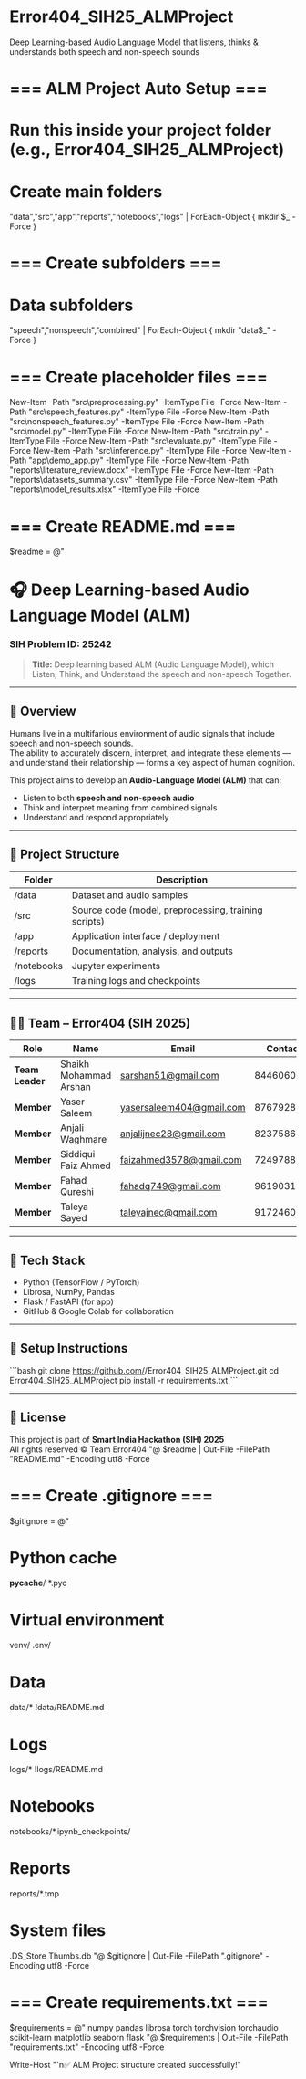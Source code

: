 # Error404_SIH25_ALMProject
Deep Learning-based Audio Language Model that listens, thinks &amp; understands both speech and non-speech sounds

# === ALM Project Auto Setup ===
# Run this inside your project folder (e.g., Error404_SIH25_ALMProject)

# Create main folders
"data","src","app","reports","notebooks","logs" | ForEach-Object { mkdir $_ -Force }

# === Create subfolders ===
# Data subfolders
"speech","nonspeech","combined" | ForEach-Object { mkdir "data\$_" -Force }

# === Create placeholder files ===
New-Item -Path "src\preprocessing.py" -ItemType File -Force
New-Item -Path "src\speech_features.py" -ItemType File -Force
New-Item -Path "src\nonspeech_features.py" -ItemType File -Force
New-Item -Path "src\model.py" -ItemType File -Force
New-Item -Path "src\train.py" -ItemType File -Force
New-Item -Path "src\evaluate.py" -ItemType File -Force
New-Item -Path "src\inference.py" -ItemType File -Force
New-Item -Path "app\demo_app.py" -ItemType File -Force
New-Item -Path "reports\literature_review.docx" -ItemType File -Force
New-Item -Path "reports\datasets_summary.csv" -ItemType File -Force
New-Item -Path "reports\model_results.xlsx" -ItemType File -Force

# === Create README.md ===
$readme = @"
# 🎧 Deep Learning-based Audio Language Model (ALM)
### SIH Problem ID: 25242  
> **Title:** Deep learning based ALM (Audio Language Model), which Listen, Think, and Understand the speech and non-speech Together.

---

## 🧠 Overview
Humans live in a multifarious environment of audio signals that include speech and non-speech sounds.  
The ability to accurately discern, interpret, and integrate these elements — and understand their relationship — forms a key aspect of human cognition.

This project aims to develop an **Audio-Language Model (ALM)** that can:
- Listen to both **speech and non-speech audio**
- Think and interpret meaning from combined signals
- Understand and respond appropriately

---

## 📂 Project Structure
| Folder | Description |
|--------|--------------|
| /data | Dataset and audio samples |
| /src | Source code (model, preprocessing, training scripts) |
| /app | Application interface / deployment |
| /reports | Documentation, analysis, and outputs |
| /notebooks | Jupyter experiments |
| /logs | Training logs and checkpoints |

---

## 👨‍💻 Team – Error404 (SIH 2025)
| Role | Name | Email | Contact | Gender |
|------|------|--------|----------|--------|
| **Team Leader** | Shaikh Mohammad Arshan | [sarshan51@gmail.com](mailto:sarshan51@gmail.com) | 8446060277 | Male |
| **Member** | Yaser Saleem | [yasersaleem404@gmail.com](mailto:yasersaleem404@gmail.com) | 8767928989 | Male |
| **Member** | Anjali Waghmare | [anjalijnec28@gmail.com](mailto:anjalijnec28@gmail.com) | 8237586328 | Female |
| **Member** | Siddiqui Faiz Ahmed | [faizahmed3578@gmail.com](mailto:faizahmed3578@gmail.com) | 7249788564 | Male |
| **Member** | Fahad Qureshi | [fahadq749@gmail.com](mailto:fahadq749@gmail.com) | 9619031788 | Male |
| **Member** | Taleya Sayed | [taleyajnec@gmail.com](mailto:taleyajnec@gmail.com) | 9172460928 | Female |

---

## 🧩 Tech Stack
- Python (TensorFlow / PyTorch)
- Librosa, NumPy, Pandas
- Flask / FastAPI (for app)
- GitHub & Google Colab for collaboration

---

## 🚀 Setup Instructions
\`\`\`bash
git clone https://github.com/<your-username>/Error404_SIH25_ALMProject.git
cd Error404_SIH25_ALMProject
pip install -r requirements.txt
\`\`\`

---

## 📜 License
This project is part of **Smart India Hackathon (SIH) 2025**  
All rights reserved © Team Error404
"@
$readme | Out-File -FilePath "README.md" -Encoding utf8 -Force

# === Create .gitignore ===
$gitignore = @"
# Python cache
__pycache__/
*.pyc

# Virtual environment
venv/
.env/

# Data
data/*
!data/README.md

# Logs
logs/*
!logs/README.md

# Notebooks
notebooks/*.ipynb_checkpoints/

# Reports
reports/*.tmp

# System files
.DS_Store
Thumbs.db
"@
$gitignore | Out-File -FilePath ".gitignore" -Encoding utf8 -Force

# === Create requirements.txt ===
$requirements = @"
numpy
pandas
librosa
torch
torchvision
torchaudio
scikit-learn
matplotlib
seaborn
flask
"@
$requirements | Out-File -FilePath "requirements.txt" -Encoding utf8 -Force

Write-Host "`n✅ ALM Project structure created successfully!"
